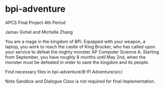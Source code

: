 # bpi-adventure
APCS Final Project 4th Period

Jainav Gohel and Michelle Zhang

You are a mage in the kingdom of BPi. Equipped with your weapon, a laptop, you work to reach the castle of King Brucker, who has called upon your service to defeat the mighty monster AP Computer Science A. Starting from September, you have roughly 8 months until May 2nd, when the monster must be defeated in order to save the kingdom and its people.

Find necessary files in bpi-adventure/B-Pi Adventure/src/

Note Sandbox and Dialogue Class is not required for final implementation. 

